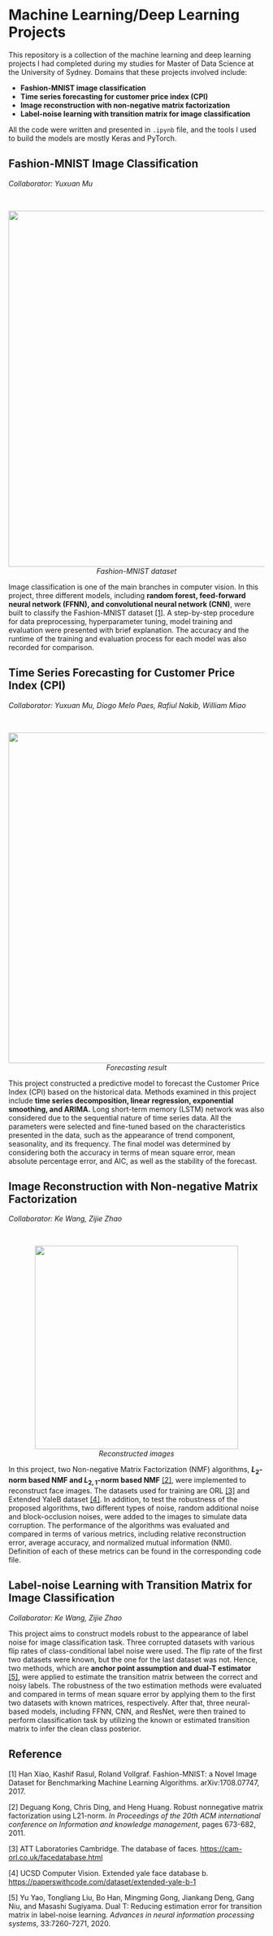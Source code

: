 # Machine Learning/Deep Learning Projects

This repository is a collection of the machine learning and deep learning projects I had completed during my studies for Master of Data Science at the University of Sydney. Domains that these projects involved include:

- **Fashion-MNIST image classification**
- **Time series forecasting for customer price index (CPI)**
- **Image reconstruction with non-negative matrix factorization**
- **Label-noise learning with transition matrix for image classification**

All the code were written and presented in `.ipynb` file, and the tools I used to build the models are mostly Keras and PyTorch.


## Fashion-MNIST Image Classification

*Collaborator: Yuxuan Mu*

<br>

<p align="center">
 <img src="https://github.com/3grasses/ml-dl-projects/assets/146526540/215a58fd-e7b9-4599-a100-cadbc3b1e6ab" width="700">
 <br>
 <em> Fashion-MNIST dataset </em>
</p>

Image classification is one of the main branches in computer vision. In this project, three different models, including **random forest, feed-forward neural network (FFNN), and convolutional neural network (CNN)**, were built to classify the Fashion-MNIST dataset [[1]](#1). A step-by-step procedure for data preprocessing, hyperparameter tuning, model training and evaluation were presented with brief explanation. The accuracy and the runtime of the training and evaluation process for each model was also recorded for comparison.


## Time Series Forecasting for Customer Price Index (CPI)

*Collaborator: Yuxuan Mu, Diogo Melo Paes, Rafiul Nakib, William Miao*

<br>

<p align="center">
 <img src="https://github.com/3grasses/ml-dl-projects/assets/146526540/a53a0955-6421-446f-b6fd-654bb650bb92" width="650">
 <br>
 <em> Forecasting result </em>
</p>

This project constructed a predictive model to forecast the Customer Price Index (CPI) based on the historical data. Methods examined in this project include **time series decomposition, linear regression, exponential smoothing, and ARIMA.** Long short-term memory (LSTM) network was also considered due to the sequential nature of time series data. All the parameters were selected and fine-tuned based on the characteristics presented in the data, such as the appearance of trend component, seasonality, and its frequency. The final model was determined by considering both the accuracy in terms of mean square error, mean absolute percentage error, and AIC, as well as the stability of the forecast.


## Image Reconstruction with Non-negative Matrix Factorization

*Collaborator: Ke Wang, Zijie Zhao*

<br>

<p align="center">
 <img src="https://github.com/3grasses/ml-dl-projects/assets/146526540/3b615b44-20d7-41d7-ab69-63d379d2703d" width="400">
  <br>
 <em> Reconstructed images </em>
</p>

In this project, two Non-negative Matrix Factorization (NMF) algorithms, **$L_2$-norm based NMF and $L_{2, 1}$-norm based NMF** [[2]](#2), were implemented to reconstruct face images. The datasets used for training are ORL [[3]](#3) and Extended YaleB dataset [[4]](#4). In addition, to test the robustness of the proposed algorithms, two different types of noise, random additional noise and block-occlusion noises, were added to the images to simulate data corruption. The performance of the algorithms was evaluated and compared in terms of various metrics, including relative reconstruction error, average accuracy, and normalized mutual information (NMI). Definition of each of these metrics can be found in the corresponding code file.


## Label-noise Learning with Transition Matrix for Image Classification

*Collaborator: Ke Wang, Zijie Zhao*

This project aims to construct models robust to the appearance of label noise for image classification task. Three corrupted datasets with various flip rates of class-conditional label noise were used. The flip rate of the first two datasets were known, but the one for the last dataset was not. Hence, two methods, which are **anchor point assumption and dual-T estimator** [[5]](#5), were applied to estimate the transition matrix between the correct and noisy labels. The robustness of the two estimation methods were evaluated and compared in terms of mean square error by applying them to the first two datasets with known matrices, respectively. After that, three neural-based models, including FFNN, CNN, and ResNet, were then trained to perform classification task by utilizing the known or estimated transition matrix to infer the clean class posterior.


## Reference

<a id="1">[1]</a> Han Xiao, Kashif Rasul, Roland Vollgraf. Fashion-MNIST: a Novel Image Dataset for Benchmarking Machine Learning Algorithms. arXiv:1708.07747, 2017.

<a id="2">[2]</a> Deguang Kong, Chris Ding, and Heng Huang. Robust nonnegative matrix factorization using L21-norm. *In Proceedings of the 20th ACM international conference on Information and knowledge management*, pages 673-682, 2011.

<a id="3">[3]</a> ATT Laboratories Cambridge. The database of faces. https://cam-orl.co.uk/facedatabase.html

<a id="4">[4]</a> UCSD Computer Vision. Extended yale face database b. https://paperswithcode.com/dataset/extended-yale-b-1 

<a id="5">[5]</a> Yu Yao, Tongliang Liu, Bo Han, Mingming Gong, Jiankang Deng, Gang Niu, and Masashi Sugiyama. Dual T: Reducing estimation error for transition matrix in label-noise learning. *Advances in neural information processing systems*, 33:7260-7271, 2020.
